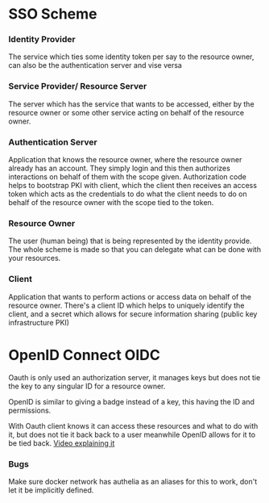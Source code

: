 # SSO Scheme

### Identity Provider
The service which ties some identity token per say to the resource owner, can also be the authentication server and vise versa


### Service Provider/ Resource Server
The server which has the service that wants to be accessed, either by the resource owner or some other service acting on behalf of the resource owner.


### Authentication Server
Application that knows the resource owner, where the resource owner already has an account. They simply login and this then authorizes interactions on behalf of them with the scope given.
Authorization code helps to bootstrap PKI with client, which the client then receives an access token which acts as the credentials to do what the client needs to do on behalf of the resource owner with the scope tied to the token.


### Resource Owner
The user (human being) that is being represented by the identity provide. The whole scheme is made so that you can delegate what can be done with your resources.

### Client
Application that wants to perform actions or access data on behalf of the resource owner. There's a client ID which helps to uniquely identify the client, and a secret which allows for secure information sharing (public key infrastructure PKI)



# OpenID Connect OIDC

Oauth is only used an authorization server, it manages keys but does not tie the key to any singular ID for a resource owner. 

OpenID is similar to giving a badge instead of a key, this having the ID and permissions.

With Oauth client knows it can access these resources and what to do with it, but does not tie it back back to a user meanwhile OpenID allows for it to be tied back.
[Video explaining it](https://youtu.be/t18YB3xDfXI?si=myaM5iJQGOta3WzZ)


### Bugs

Make sure docker network has authelia as an aliases for this to work, don't let it be implicitly defined.